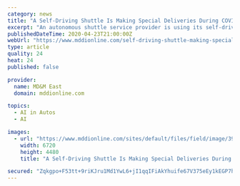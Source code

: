 ```yaml
---
category: news
title: "A Self-Driving Shuttle Is Making Special Deliveries During COVID-19"
excerpt: "An autonomous shuttle service provider is using its self-driving shuttles to deliver pizzas to the Orlando VA Medical Center while its normal operation is halted due to COVID-19. The shuttle also was used to transport COVID-19 tests from a drive-thru testing site to a Mayo Clinic lab in Jacksonville, FL."
publishedDateTime: 2020-04-23T21:00:00Z
webUrl: "https://www.mddionline.com/self-driving-shuttle-making-special-deliveries-during-covid-19"
type: article
quality: 24
heat: 24
published: false

provider:
  name: MD&M East
  domain: mddionline.com

topics:
  - AI in Autos
  - AI

images:
  - url: "https://www.mddionline.com/sites/default/files/field/image/3951192_0017.jpg"
    width: 6720
    height: 4480
    title: "A Self-Driving Shuttle Is Making Special Deliveries During COVID-19"

secured: "Zqkgpo+F53tt+9riKJru1Md1YwL6+jI1qqIFiAkYhuife67V375eEy1kEGP7hoUDm/tMNOXzH3ldkR5d7f9/joKkq8WWtjqljxsNs5MzHOX40nTXEwX7PsBRsL8w70mpm+iwQzUzy92oq/af7QU1ThF5noisKlaX5wwemFx8CpJBU81/DemmcJ6MzBSgTJRBNq5WSs8X745xD9DiXtFF/7mHWEHL9Da1kQWrBtZJmEKqNTeADgY/WCq/+owSdRM4YmWKL5MxZH7b+S71xIicacM+Jb+xTa+nCW5B/Jl3YohjZA0vO/y5PjxhBOEae9N+;j7X7rYKhCCIxjHPh+eJo5Q=="
---
```


